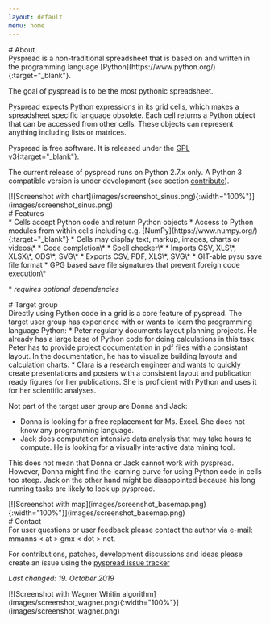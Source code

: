 ```yaml
---
layout: default
menu: home
---
```


<div markdown="1" class="w3-container">
<div markdown="1" class="w3-col l2 m2 s12">
# About 
</div>
<div markdown="1" class="w3-col l6 m6 s12">
Pyspread is a non-traditional spreadsheet that is based on and written in the 
programming language [Python](https://www.python.org/){:target="_blank"}.

The goal of pyspread is to be the most pythonic spreadsheet.

Pyspread expects Python expressions in its grid cells, which makes a
spreadsheet specific language obsolete. Each cell returns a Python object that
can be accessed from other cells. These objects can represent anything
including lists or matrices.

Pyspread is free software. It is released under the 
[GPL v3](https://www.gnu.org/copyleft/gpl.html){:target="_blank"}.

The current release of pyspread runs on Python 2.7.x only.
A Python 3 compatible version is under development (see section 
[contribute](contribute.html)).
</div>
<div markdown="1" class="w3-col l4 m4 s12">
[![Screenshot with chart](images/screenshot_sinus.png){:width="100%"}](images/screenshot_sinus.png)
</div>
</div>

<div markdown="1" class="w3-container">
<div markdown="1" class="w3-col l2 m2 s12">
# Features 
</div>
<div markdown="1" class="w3-col l6 m6 s12">
* Cells accept Python code and return Python objects
* Access to Python modules from within cells including e.g.
  [NumPy](https://www.numpy.org/){:target="_blank"}
* Cells may display text, markup, images, charts or videos\*
* Code completion\*
* Spell checker\*
* Imports CSV, XLS\*, XLSX\*, ODS\*, SVG\*
* Exports CSV, PDF, XLS\*, SVG\*
* GIT-able pysu save file format
* GPG based save file signatures that prevent foreign code execution\*

\* *requires optional dependencies*
</div>
</div>

<div markdown="1" class="w3-container">
<div markdown="1" class="w3-col l2 m2 s12">
# Target group 
</div>
<div markdown="1" class="w3-col l6 m6 s12">
Directly using Python code in a grid is a core feature of pyspread.
The target user group has experience with or wants to learn the
programming language Python:
* Peter regularly documents layout planning projects. He already has
a large base of Python code for doing calculations in
this task. Peter has to provide project documentation in pdf files
with a consistant layout. In the documentation, he has to visualize
building layouts and calculation charts.
* Clara is a research engineer and wants to quickly create presentations
and posters with a consistent layout and publication ready figures for
her publications.
She is proficient with Python and uses it for her scientific analyses.

Not part of the target user group are Donna and Jack:
* Donna is looking for a free replacement for Ms. Excel.
She does not know any programming language.
* Jack does computation intensive data analysis that may take hours
to compute. He is looking for a visually interactive data mining
tool.

This does not mean that Donna or Jack cannot work with pyspread. However,
Donna might find the learning curve for using Python code in cells too steep.
Jack on the other hand might be disappointed because his long running tasks
are likely to lock up pyspread.
</div>
<div markdown="1" class="w3-col l4 m4 s12">
[![Screenshot with map](images/screenshot_basemap.png){:width="100%"}](images/screenshot_basemap.png)
</div>
</div>

<div markdown="1" class="w3-container">
<div markdown="1" class="w3-col l2 m2 s12">
# Contact
</div>
<div markdown="1" class="w3-col l6 m6 s12">
For user questions or user feedback please contact the author via e-mail:
mmanns &lt; at &gt; gmx &lt; dot &gt; net.

For contributions, patches, development discussions and ideas please create
an issue using the 
[pyspread issue tracker](https://gitlab.com/pyspread/pyspread/issues)

*Last changed: 19. October 2019*
</div>
<div markdown="1" class="w3-col l4 m4 s12">
[![Screenshot with Wagner Whitin algorithm](images/screenshot_wagner.png){:width="100%"}](images/screenshot_wagner.png)
</div>
</div>

